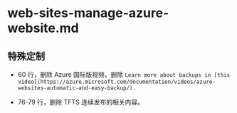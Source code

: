 # web-sites-manage-azure-website.md

## 特殊定制

* 60 行，删除 Azure 国际版视频，删除 `Learn more about backups in [this video](https://azure.microsoft.com/documentation/videos/azure-websites-automatic-and-easy-backup/).`

* 76-79 行，删除 TFTS 连续发布的相关内容。